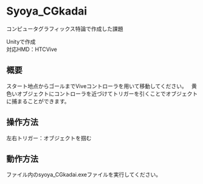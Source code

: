 # Syoya_CGkadai
コンピュータグラフィックス特論で作成した課題  
  
Unityで作成  
対応HMD：HTCVive

## 概要

スタート地点からゴールまでViveコントローラを用いて移動してください。  
黄色いオブジェクトにコントローラを近づけてトリガーを引くことでオブジェクトに捕まることができます。

## 操作方法
左右トリガー：オブジェクトを掴む

## 動作方法

ファイル内のsyoya_CGkadai.exeファイルを実行してください。

